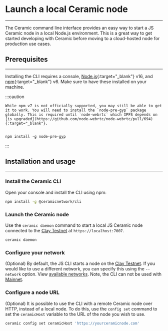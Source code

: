 # Launch a local Ceramic node

---

The Ceramic command line interface provides an easy way to start a JS Ceramic node in a local Node.js environment. This is a great way to get started developing with Ceramic before moving to a cloud-hosted node for production use cases.

## Prerequisites

---

Installing the CLI requires a console, [Node.js](https://nodejs.org/en/){:target="\_blank"} v16, and [npm](https://www.npmjs.com/get-npm){:target="\_blank"} v6. Make sure to have these installed on your machine.

:::caution

    While npm v7 is not officially supported, you may still be able to get it to work. You will need to install the `node-pre-gyp` package globally. This is required until `node-webrtc` which IPFS depends on [is upgraded](https://github.com/node-webrtc/node-webrtc/pull/694){:target="_blank"}.

 
    npm install -g node-pre-gyp

:::


## Installation and usage

---

### Install the Ceramic CLI

Open your console and install the CLI using npm:

```bash
npm install -g @ceramicnetwork/cli
```

### Launch the Ceramic node

Use the `ceramic daemon` command to start a local JS Ceramic node connected to the [Clay Testnet](../../networking/networks.md#clay-testnet) at `https://localhost:7007`.

```bash
ceramic daemon
```

### **Configure your network**

(Optional) By default, the JS CLI starts a node on the [Clay Testnet](../../networking/networks.md#clay-testnet). If you would like to use a different network, you can specify this using the `--network` option. View [available networks](../../networking/networks.md). Note, the CLI can not be used with [Mainnet](../../networking/networks.md#mainnet).

### **Configure a node URL**

(Optional) It is possible to use the CLI with a remote Ceramic node over HTTP, instead of a local node. To do this, use the `config set` command to set the `ceramicHost` variable to the URL of the node you wish to use.

```bash
ceramic config set ceramicHost 'https://yourceramicnode.com'
```